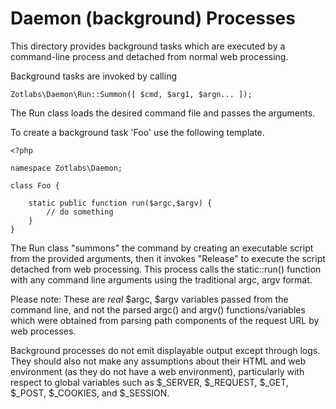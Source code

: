 Daemon (background) Processes
=============================


This directory provides background tasks which are executed by a 
command-line process and detached from normal web processing.

Background tasks are invoked by calling


	Zotlabs\Daemon\Run::Summon([ $cmd, $arg1, $argn... ]); 

The Run class loads the desired command file and passes the arguments.


To create a background task 'Foo' use the following template.

	<?php
	
	namespace Zotlabs\Daemon;
	
	class Foo {
	
		static public function run($argc,$argv) {
			// do something
		}
	}


The Run class "summons" the command by creating an executable script
from the provided arguments, then it invokes "Release" to execute the script
detached from web processing. This process calls the static::run() function
with any command line arguments using the traditional argc, argv format. 

Please note: These are *real* $argc, $argv variables passed from the command
line, and not the parsed argc() and argv() functions/variables which were 
obtained from parsing path components of the request URL by web processes.

Background processes do not emit displayable output except through logs. They 
should also not make any assumptions about their HTML and web environment 
(as they do not have a web environment), particularly with respect to global
variables such as $_SERVER, $_REQUEST, $_GET, $_POST, $_COOKIES, and $_SESSION.

